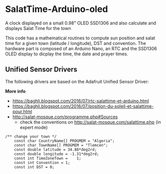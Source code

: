 # SalatTime-Arduino-oled
A clock displayed on a small 0.98" OLED SSD1306 and also calculate and displays Salat Time for the town

This code has a mathematical routines to compute sun position and salat time for a given town (latitude / longitude), DST and convention.
The hardware part is composed of an Arduino Nano, an RTC and the SSD1306 OLED display to dicplay the time, the date and prayer times.

## Unified Sensor Drivers ##

The following drivers are based on the Adafruit Unified Sensor Driver:

**More info**
  - https://baghli.blogspot.com/2016/07/rtc-salattime-et-arduino.html
  - https://baghli.blogspot.com/2016/07/position-du-soleil-et-salattime-pour.html
  - http://salat-mosque.com/programme.php#Sources
	- check the conventions on http://salat-mosque.com/salattime.php  (in expert mode)


```
/** change your town */
	const char CountryName[] PROGMEM = "Algeria";
	const char TownName[] PROGMEM = "Tlemcen";
	const double latitude = 34.88*deg2rd;
	const double longitude = -1.31*deg2rd;
	const int TimeZoneTown = 	1;
	const int Convention = 1;
	const int DST = 0;
```
